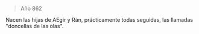 > Año 862

Nacen las hijas de AEgir y Rán, prácticamente todas seguidas, las llamadas "doncellas de las olas".